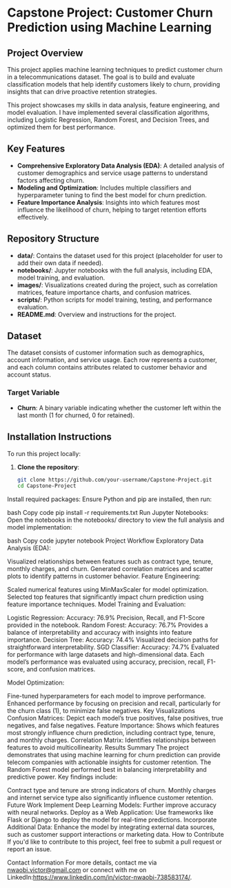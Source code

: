 # Capstone Project: Customer Churn Prediction using Machine Learning

## Project Overview
This project applies machine learning techniques to predict customer churn in a telecommunications dataset. The goal is to build and evaluate classification models that help identify customers likely to churn, providing insights that can drive proactive retention strategies.

This project showcases my skills in data analysis, feature engineering, and model evaluation. I have implemented several classification algorithms, including Logistic Regression, Random Forest, and Decision Trees, and optimized them for best performance.

## Key Features
- **Comprehensive Exploratory Data Analysis (EDA)**: A detailed analysis of customer demographics and service usage patterns to understand factors affecting churn.
- **Modeling and Optimization**: Includes multiple classifiers and hyperparameter tuning to find the best model for churn prediction.
- **Feature Importance Analysis**: Insights into which features most influence the likelihood of churn, helping to target retention efforts effectively.

## Repository Structure
- **data/**: Contains the dataset used for this project (placeholder for user to add their own data if needed).
- **notebooks/**: Jupyter notebooks with the full analysis, including EDA, model training, and evaluation.
- **images/**: Visualizations created during the project, such as correlation matrices, feature importance charts, and confusion matrices.
- **scripts/**: Python scripts for model training, testing, and performance evaluation.
- **README.md**: Overview and instructions for the project.

## Dataset
The dataset consists of customer information such as demographics, account information, and service usage. Each row represents a customer, and each column contains attributes related to customer behavior and account status.

### Target Variable
- **Churn**: A binary variable indicating whether the customer left within the last month (1 for churned, 0 for retained).

## Installation Instructions
To run this project locally:

1. **Clone the repository**:
   ```bash
   git clone https://github.com/your-username/Capstone-Project.git
   cd Capstone-Project
Install required packages: Ensure Python and pip are installed, then run:

bash
Copy code
pip install -r requirements.txt
Run Jupyter Notebooks: Open the notebooks in the notebooks/ directory to view the full analysis and model implementation:

bash
Copy code
jupyter notebook
Project Workflow
Exploratory Data Analysis (EDA):

Visualized relationships between features such as contract type, tenure, monthly charges, and churn.
Generated correlation matrices and scatter plots to identify patterns in customer behavior.
Feature Engineering:

Scaled numerical features using MinMaxScaler for model optimization.
Selected top features that significantly impact churn prediction using feature importance techniques.
Model Training and Evaluation:

Logistic Regression:
Accuracy: 76.9%
Precision, Recall, and F1-Score provided in the notebook.
Random Forest:
Accuracy: 76.7%
Provides a balance of interpretability and accuracy with insights into feature importance.
Decision Tree:
Accuracy: 74.4%
Visualized decision paths for straightforward interpretability.
SGD Classifier:
Accuracy: 74.7%
Evaluated for performance with large datasets and high-dimensional data.
Each model’s performance was evaluated using accuracy, precision, recall, F1-score, and confusion matrices.

Model Optimization:

Fine-tuned hyperparameters for each model to improve performance.
Enhanced performance by focusing on precision and recall, particularly for the churn class (1), to minimize false negatives.
Key Visualizations
Confusion Matrices: Depict each model’s true positives, false positives, true negatives, and false negatives.
Feature Importance: Shows which features most strongly influence churn prediction, including contract type, tenure, and monthly charges.
Correlation Matrix: Identifies relationships between features to avoid multicollinearity.
Results Summary
The project demonstrates that using machine learning for churn prediction can provide telecom companies with actionable insights for customer retention. The Random Forest model performed best in balancing interpretability and predictive power. Key findings include:

Contract type and tenure are strong indicators of churn.
Monthly charges and internet service type also significantly influence customer retention.
Future Work
Implement Deep Learning Models: Further improve accuracy with neural networks.
Deploy as a Web Application: Use frameworks like Flask or Django to deploy the model for real-time predictions.
Incorporate Additional Data: Enhance the model by integrating external data sources, such as customer support interactions or marketing data.
How to Contribute
If you'd like to contribute to this project, feel free to submit a pull request or report an issue.

Contact Information
For more details, contact me via nwaobi.victor@gmail.com or connect with me on LinkedIn:https://www.linkedin.com/in/victor-nwaobi-738583174/.
